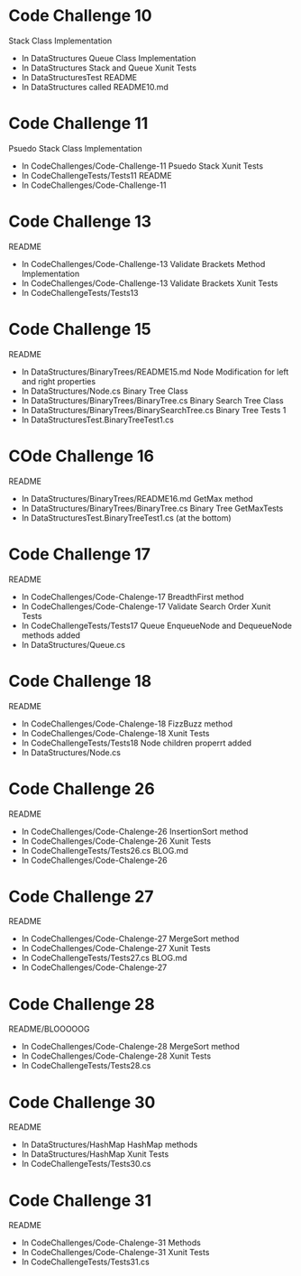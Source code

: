 # Code Challenge 10

Stack Class Implementation
- In DataStructures
Queue Class Implementation
- In DataStructures
Stack and Queue Xunit Tests
- In DataStructuresTest
README
- In DataStructures called README10.md

# Code Challenge 11

Psuedo Stack Class Implementation
- In CodeChallenges/Code-Challenge-11
Psuedo Stack Xunit Tests
- In CodeChallengeTests/Tests11
README
- In CodeChallenges/Code-Challenge-11

# Code Challenge 13

README
- In CodeChallenges/Code-Challenge-13
Validate Brackets Method Implementation
- In CodeChallenges/Code-Challenge-13
Validate Brackets Xunit Tests
- In CodeChallengeTests/Tests13

# Code Challenge 15

README
- In DataStructures/BinaryTrees/README15.md
Node Modification for left and right properties
- In DataStructures/Node.cs
Binary Tree Class
- In DataStructures/BinaryTrees/BinaryTree.cs
Binary Search Tree Class
- In DataStructures/BinaryTrees/BinarySearchTree.cs
Binary Tree Tests 1
- In DataStructuresTest.BinaryTreeTest1.cs

# COde Challenge 16

README
- In DataStructures/BinaryTrees/README16.md
GetMax method
- In DataStructures/BinaryTrees/BinaryTree.cs
Binary Tree GetMaxTests 
- In DataStructuresTest.BinaryTreeTest1.cs (at the bottom)

# Code Challenge 17

README
- In CodeChallenges/Code-Chalenge-17
BreadthFirst method
- In CodeChallenges/Code-Chalenge-17
Validate Search Order Xunit Tests
- In CodeChallengeTests/Tests17
Queue EnqueueNode and DequeueNode methods added 
- In DataStructures/Queue.cs

# Code Challenge 18

README
- In CodeChallenges/Code-Chalenge-18
FizzBuzz method
- In CodeChallenges/Code-Chalenge-18
Xunit Tests
- In CodeChallengeTests/Tests18
Node children properrt added 
- In DataStructures/Node.cs

# Code Challenge 26

README
- In CodeChallenges/Code-Chalenge-26
InsertionSort method
- In CodeChallenges/Code-Chalenge-26
Xunit Tests
- In CodeChallengeTests/Tests26.cs
BLOG.md
- In CodeChallenges/Code-Chalenge-26

# Code Challenge 27

README
- In CodeChallenges/Code-Chalenge-27
MergeSort method
- In CodeChallenges/Code-Chalenge-27
Xunit Tests
- In CodeChallengeTests/Tests27.cs
BLOG.md
- In CodeChallenges/Code-Chalenge-27

# Code Challenge 28

README/BLOOOOOG
- In CodeChallenges/Code-Chalenge-28
MergeSort method
- In CodeChallenges/Code-Chalenge-28
Xunit Tests
- In CodeChallengeTests/Tests28.cs

# Code Challenge 30

README
- In DataStructures/HashMap
HashMap methods
- In DataStructures/HashMap
Xunit Tests
- In CodeChallengeTests/Tests30.cs

# Code Challenge 31

README
- In CodeChallenges/Code-Chalenge-31
Methods
- In CodeChallenges/Code-Chalenge-31
Xunit Tests
- In CodeChallengeTests/Tests31.cs